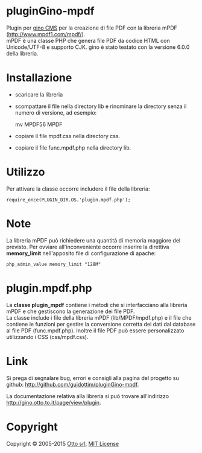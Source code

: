 pluginGino-mpdf
================

Plugin per [gino CMS](https://github.com/otto-torino/gino) per la creazione di file PDF con la libreria mPDF (http://www.mpdf1.com/mpdf/).   
mPDF è una classe PHP che genera file PDF da codice HTML con Unicode/UTF-8 e supporto CJK. gino è stato testato con la versione 6.0.0 della libreria.

# Installazione

* scaricare la libreria
* scompattare il file nella directory lib e rinominare la directory senza il numero di versione, ad esempio:

	mv MPDF56 MPDF

* copiare il file mpdf.css nella directory css.
* copiare il file func.mpdf.php nella directory lib.

# Utilizzo

Per attivare la classe occorre includere il file della libreria:

	require_once(PLUGIN_DIR.OS.'plugin.mpdf.php');

# Note

La libreria mPDF può richiedere una quantità di memoria maggiore del previsto.
Per ovviare all'inconveniente occorre inserire la direttiva **memory_limit** nell'apposito file di configurazione di apache:

	php_admin_value memory_limit "128M"

# plugin.mpdf.php

La **classe plugin_mpdf** contiene i metodi che si interfacciano alla libreria mPDF e che gestiscono la generazione dei file PDF.   
La classe include i file della libreria mPDF (lib/MPDF/mpdf.php) e il file che contiene le funzioni per gestire la conversione corretta dei dati dal database al file PDF (func.mpdf.php). Inoltre il file PDF può essere personalizzato utilizzando i CSS (css/mpdf.css).

# Link

Si prega di segnalare bug, errori e consigli alla pagina del progetto su github: http://github.com/guidottim/pluginGino-mpdf.

La documentazione relativa alla libreria si può trovare all'indirizzo <a href="http://gino.otto.to.it/page/view/plugin" target="_blank">http://gino.otto.to.it/page/view/plugin</a>.

# Copyright
Copyright © 2005-2015 [Otto srl](http://www.otto.to.it), [MIT License](http://opensource.org/licenses/MIT)
